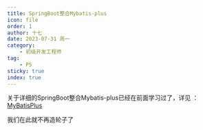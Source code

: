 ```yaml
---
title: SpringBoot整合Mybatis-plus
icon: file
order: 1
author: 十七
date: 2023-07-31 周一
category:
	- 初级开发工程师
tag:
	- P5
sticky: true
index: true
---
```


关于详细的SpringBoot整合Mybatis-plus已经在前面学习过了，详见 ：[MyBatisPlus](../../02_MyBatisPlus/MyBatisPlus.md)

我们在此就不再造轮子了